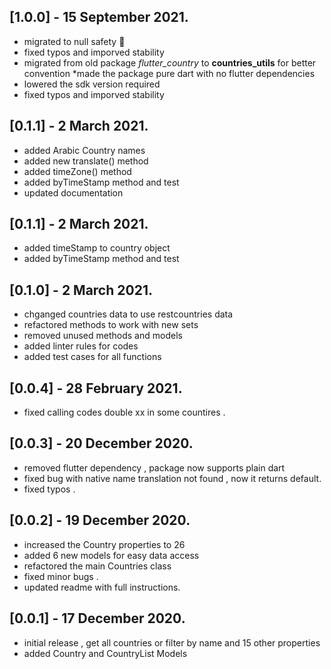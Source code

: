 ## [1.0.0] - 15 September 2021.
* migrated to null safety 🥳
* fixed typos and imporved stability
* migrated from old package *flutter_country* to  **countries_utils** for better convention 
*made the package pure dart with no flutter dependencies
* lowered the sdk version required 
* fixed typos and imporved stability
## [0.1.1] - 2 March 2021.
* added Arabic Country names
* added new translate() method
* added timeZone() method 
* added byTimeStamp method and test
* updated documentation 
## [0.1.1] - 2 March 2021.
* added timeStamp to country object
* added byTimeStamp method and test

## [0.1.0] - 2 March 2021.
* chganged countries data to use restcountries data
* refactored methods to work with new sets
* removed unused methods and models 
* added linter rules for codes
* added test cases for all functions


## [0.0.4] - 28 February  2021.
* fixed calling codes double xx in some countires .

## [0.0.3] - 20 December 2020.

* removed flutter dependency , package now supports plain dart 
* fixed bug with  native name translation not found , now it returns default.
* fixed typos .

## [0.0.2] - 19 December 2020.

* increased the Country properties to 26 
* added 6 new models for easy data access
* refactored the main Countries class 
* fixed minor bugs .
* updated readme with full instructions.

## [0.0.1] - 17 December 2020.

* initial release , get all countries or filter by name and 15 other properties 
* added Country and CountryList Models 
